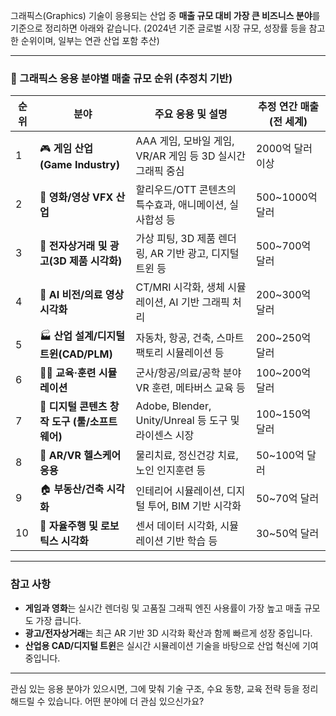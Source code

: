 그래픽스(Graphics) 기술이 응용되는 산업 중 **매출 규모 대비 가장 큰 비즈니스 분야**를 기준으로 정리하면 아래와 같습니다. (2024년 기준 글로벌 시장 규모, 성장률 등을 참고한 순위이며, 일부는 연관 산업 포함 추산)

---

### 🎯 그래픽스 응용 분야별 매출 규모 순위 (추정치 기반)

| 순위 | 분야                             | 주요 응용 및 설명                                  | 추정 연간 매출 (전 세계) |
| -- | ------------------------------ | ------------------------------------------- | --------------- |
| 1  | 🎮 **게임 산업 (Game Industry)**   | AAA 게임, 모바일 게임, VR/AR 게임 등 3D 실시간 그래픽 중심    | 2000억 달러 이상     |
| 2  | 🎥 **영화/영상 VFX 산업**            | 할리우드/OTT 콘텐츠의 특수효과, 애니메이션, 실사합성 등           | 500\~1000억 달러   |
| 3  | 🛒 **전자상거래 및 광고(3D 제품 시각화)**   | 가상 피팅, 3D 제품 렌더링, AR 기반 광고, 디지털 트윈 등        | 500\~700억 달러    |
| 4  | 🧠 **AI 비전/의료 영상 시각화**         | CT/MRI 시각화, 생체 시뮬레이션, AI 기반 그래픽 처리          | 200\~300억 달러    |
| 5  | 🏭 **산업 설계/디지털 트윈(CAD/PLM)**   | 자동차, 항공, 건축, 스마트팩토리 시뮬레이션 등                 | 200\~250억 달러    |
| 6  | 🧑‍🎓 **교육·훈련 시뮬레이션**          | 군사/항공/의료/공학 분야 VR 훈련, 메타버스 교육 등             | 100\~200억 달러    |
| 7  | 🎨 **디지털 콘텐츠 창작 도구 (툴/소프트웨어)** | Adobe, Blender, Unity/Unreal 등 도구 및 라이센스 시장 | 100\~150억 달러    |
| 8  | 🏥 **AR/VR 헬스케어 응용**           | 물리치료, 정신건강 치료, 노인 인지훈련 등                    | 50\~100억 달러     |
| 9  | 🏠 **부동산/건축 시각화**              | 인테리어 시뮬레이션, 디지털 투어, BIM 기반 시각화              | 50\~70억 달러      |
| 10 | 🚗 **자율주행 및 로보틱스 시각화**         | 센서 데이터 시각화, 시뮬레이션 기반 학습 등                   | 30\~50억 달러      |

---

### 참고 사항

* **게임과 영화**는 실시간 렌더링 및 고품질 그래픽 엔진 사용률이 가장 높고 매출 규모도 가장 큽니다.
* **광고/전자상거래**는 최근 AR 기반 3D 시각화 확산과 함께 빠르게 성장 중입니다.
* **산업용 CAD/디지털 트윈**은 실시간 시뮬레이션 기술을 바탕으로 산업 혁신에 기여 중입니다.

---

관심 있는 응용 분야가 있으시면, 그에 맞춰 기술 구조, 수요 동향, 교육 전략 등을 정리해드릴 수 있습니다.
어떤 분야에 더 관심 있으신가요?
